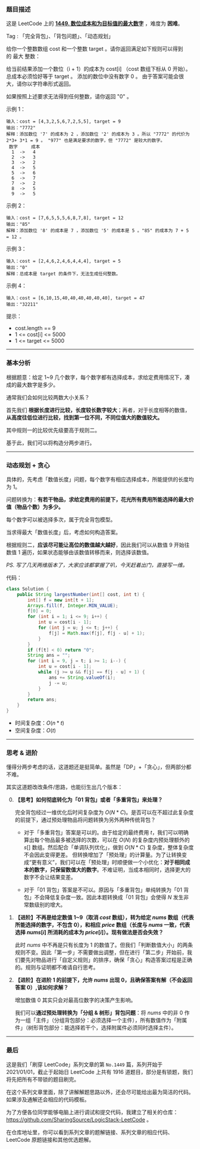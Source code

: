 ### 题目描述

这是 LeetCode 上的 **[1449. 数位成本和为目标值的最大数字](https://leetcode-cn.com/problems/form-largest-integer-with-digits-that-add-up-to-target/solution/gong-shui-san-xie-fen-liang-bu-kao-lu-we-uy4y/)** ，难度为 **困难**。

Tag : 「完全背包」、「背包问题」、「动态规划」



给你一个整数数组 cost 和一个整数 target 。请你返回满足如下规则可以得到的 最大 整数：

给当前结果添加一个数位（i + 1）的成本为 cost[i] （cost 数组下标从 0 开始）。
总成本必须恰好等于 target 。
添加的数位中没有数字 0 。
由于答案可能会很大，请你以字符串形式返回。

如果按照上述要求无法得到任何整数，请你返回 "0" 。

示例 1：
```
输入：cost = [4,3,2,5,6,7,2,5,5], target = 9
输出："7772"
解释：添加数位 '7' 的成本为 2 ，添加数位 '2' 的成本为 3 。所以 "7772" 的代价为 2*3+ 3*1 = 9 。 "977" 也是满足要求的数字，但 "7772" 是较大的数字。
 数字     成本
  1  ->   4
  2  ->   3
  3  ->   2
  4  ->   5
  5  ->   6
  6  ->   7
  7  ->   2
  8  ->   5
  9  ->   5
```
示例 2：
```
输入：cost = [7,6,5,5,5,6,8,7,8], target = 12
输出："85"
解释：添加数位 '8' 的成本是 7 ，添加数位 '5' 的成本是 5 。"85" 的成本为 7 + 5 = 12 。
```
示例 3：
```
输入：cost = [2,4,6,2,4,6,4,4,4], target = 5
输出："0"
解释：总成本是 target 的条件下，无法生成任何整数。
```
示例 4：
```
输入：cost = [6,10,15,40,40,40,40,40,40], target = 47
输出："32211"
```

提示：
* cost.length == 9
* 1 <= cost[i] <= 5000
* 1 <= target <= 5000

---

### 基本分析

根据题意：给定 $1$~$9$ 几个数字，每个数字都有选择成本，求给定费用情况下，凑成的最大数字是多少。

通常我们会如何比较两数大小关系？

首先我们 **根据长度进行比较，长度较长数字较大**；再者，对于长度相等的数值，**从高度往低位进行比较，找到第一位不同，不同位值大的数值较大。**

其中规则一的比较优先级要高于规则二。

基于此，我们可以将构造分两步进行。

---

### 动态规划 + 贪心

具体的，先考虑「数值长度」问题，每个数字有相应选择成本，所能提供的长度均为 $1$。

问题转换为：**有若干物品，求给定费用的前提下，花光所有费用所能选择的最大价值（物品个数）为多少。**

每个数字可以被选择多次，属于完全背包模型。

当求得最大「数值长度」后，考虑如何构造答案。

根据规则二，**应该尽可能让高位的数值越大越好**，因此我们可以从数值 $9$ 开始往数值 $1$ 遍历，如果状态能够由该数值转移而来，则选择该数值。

*PS. 写了几天两维版本了，大家应该都掌握了叭，今天赶着出门，直接写一维。*

代码：
```java
class Solution {
    public String largestNumber(int[] cost, int t) {
        int[] f = new int[t + 1];
        Arrays.fill(f, Integer.MIN_VALUE);
        f[0] = 0;
        for (int i = 1; i <= 9; i++) {
            int u = cost[i - 1];
            for (int j = u; j <= t; j++) {
                f[j] = Math.max(f[j], f[j - u] + 1);
            }
        }
        if (f[t] < 0) return "0";
        String ans = "";
        for (int i = 9, j = t; i >= 1; i--) {
            int u = cost[i - 1];
            while (j >= u && f[j] == f[j - u] + 1) {
                ans += String.valueOf(i);
                j -= u;
            }
        }
        return ans;
    }
}
```
* 时间复杂度：$O(n * t)$
* 空间复杂度：$O(t)$

---

### 思考 & 进阶

懂得分两步考虑的话，这道题还是挺简单。虽然是「DP」+「贪心」，但两部分都不难。

其实这道题改改条件/思路，也能衍生出几个版本：

0. **【思考】如何彻底转化为「01 背包」或者「多重背包」来处理？**

    完全背包经过一维优化后时间复杂度为 $O(N * C)$。是否可以在不超过此复杂度的前提下，通过预处理物品将问题转换为另外两种传统背包？

    * 对于「多重背包」答案是可以的。由于给定的最终费用 $t$，我们可以明确算出每个物品最多被选择的次数，可以在 $O(N)$ 的复杂度内预处理额外的 $s[]$ 数组。然后配合「单调队列优化」，做到 $O(N * C)$ 复杂度，整体复杂度不会因此变得更差。
        但转换增加了「预处理」的计算量。为了让转换变成“更有意义”，我们可以在「预处理」时顺便做一个小优化：**对于相同成本的数字，只保留数值大的数字**。不难证明，当成本相同时，选择更大的数字不会让结果变差。

    * 对于「01 背包」答案是不可以。原因与「多重背包」单纯转换为「01 背包」不会降低复杂度一致。因此本题转换成「01 背包」会使得 $N$ 发生非常数级别的增大。

1. **【进阶】不再是给定数值 $1$~$9$（取消 $cost$ 数组），转为给定 $nums$ 数组（代表所能选择的数字，不包含 $0$），和相应 $price$ 数组（长度与 $nums$ 一致，代表选择 $nums[i]$ 所消耗的成本为 $price[i]$）。现有做法是否会失效？**

    此时 $nums$ 中不再是只有长度为 $1$ 的数值了。但我们「判断数值大小」的两条规则不变。因此「第一步」不需要做出调整，但在进行「第二步」开始前，我们要先对物品进行「自定义规则」的排序，确保「贪心」构造答案过程是正确的。规则与证明都不难请自行思考。

2. **【进阶】在进阶 $1$ 的前提下，允许 $nums$ 出现 $0$，且确保答案有解（不会返回答案 $0$）,该如何求解？**

    增加数值 $0$ 其实只会对最高位数字的决策产生影响。

    我们可以**通过预处理转换为「分组 & 树形」背包问题**：将 $nums$ 中的非 $0$ 作为一组「主件」（分组背包部分：必须选择一个主件），所有数值作为「附属件」（树形背包部分：能选择若干个，选择附属件必须同时选择主件）。
    
---

### 最后

这是我们「刷穿 LeetCode」系列文章的第 `No.1449` 篇，系列开始于 2021/01/01，截止于起始日 LeetCode 上共有 1916 道题目，部分是有锁题，我们将先把所有不带锁的题目刷完。

在这个系列文章里面，除了讲解解题思路以外，还会尽可能给出最为简洁的代码。如果涉及通解还会相应的代码模板。

为了方便各位同学能够电脑上进行调试和提交代码，我建立了相关的仓库：https://github.com/SharingSource/LogicStack-LeetCode 。

在仓库地址里，你可以看到系列文章的题解链接、系列文章的相应代码、LeetCode 原题链接和其他优选题解。

